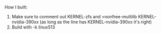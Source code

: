 How I built:
1) Make sure to comment out KERNEL-zfs and >nonfree-multilib KERNEL-nvidia-390xx (as long as the line has KERNEL-nvidia-390xx it's right)
2) Build with -k linux513
